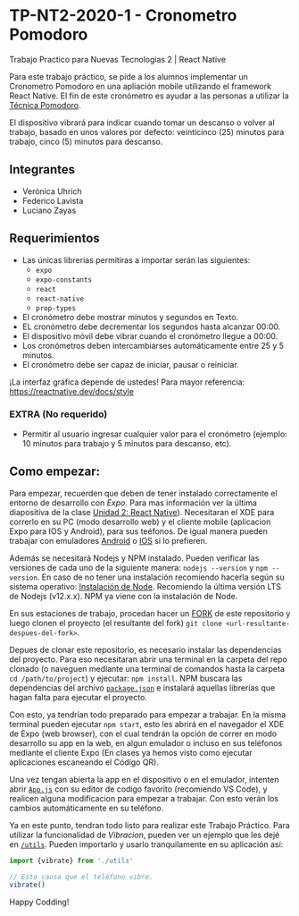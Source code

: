 # TP-NT2-2020-1 - Cronometro Pomodoro
Trabajo Practico para Nuevas Tecnologias 2 | React Native

Para este trabajo práctico, se pide a los alumnos implementar un Cronometro Pomodoro en una apliación mobile utilizando el framework React Native. El fin de este cronómetro es ayudar a las personas a utilizar la  [Técnica Pomodoro](https://es.wikipedia.org/wiki/T%C3%A9cnica_Pomodoro).

El dispositivo vibrará para indicar cuando tomar un descanso o volver al trabajo, basado en unos valores por defecto: veinticinco (25) minutos para trabajo, cinco (5) minutos para descanso.

## Integrantes
- Verónica Uhrich
- Federico Lavista
- Luciano Zayas

## Requerimientos
- Las únicas librerias permitiras a importar serán las siguientes:
  - `expo`
  - `expo-constants`
  - `react`
  - `react-native`
  - `prop-types`
- El cronómetro debe mostrar minutos y segundos en Texto.
- EL cronómetro debe decrementar los segundos hasta alcanzar 00:00.
- El dispositivo móvil debe vibrar cuando el cronómetro llegue a 00:00.
- Los cronómetros deben intercambiarses automáticamente entre 25 y 5 minutos.
- El cronómetro debe ser capaz de iniciar, pausar o reiniciar.

¡La interfaz gráfica depende de ustedes! Para mayor referencia: https://reactnative.dev/docs/style

### EXTRA (No requerido)
- Permitir al usuario ingresar cualquier valor para el cronómetro (ejemplo: 10 minutos para trabajo y 5 minutos para descanso, etc).


## Como empezar: 

Para empezar, recuerden que deben de tener instalado correctamente el entorno de desarrollo con *Expo*. Para mas información ver la última diapositiva de la clase [Unidad 2: React Native](https://aulavirtual.instituto.ort.edu.ar/pluginfile.php/42039/mod_folder/content/0/React%20Native/Unidad%202_%20React%20Native%20.pdf?forcedownload=1)). Necesitaran el XDE para correrlo en su PC (modo desarrollo web) y el cliente mobile (aplicacion Expo para IOS y Android), para sus teéfonos. De igual manera pueden trabajar con emuladores [Android](https://developer.android.com/studio) o [IOS](https://developer.apple.com/xcode/) si lo prefieren. 

Además se necesitará Nodejs y NPM instalado. Pueden verificar las versiones de cada uno de la siguiente manera: `nodejs --version` y `npm --version`. En caso de no tener una instalación recomiendo hacerla según su sistema operativo: [Instalación de Node](https://nodejs.org/en/download/). Recomiendo la última versión LTS de Nodejs (v12.x.x). NPM ya viene con la instalación de Node.

En sus estaciones de trabajo, procedan hacer un [FORK](https://help.github.com/es/github/getting-started-with-github/fork-a-repo) de este repositorio y luego clonen el proyecto (el resultante del fork) `git clone <url-resultante-despues-del-fork>`. 

Depues de clonar este repositorio, es necesario instalar las dependencias del proyecto. Para eso necesitaran abrir una terminal en la carpeta del repo clonado (o naveguen mediante una terminal de comandos hasta la carpeta `cd /path/to/project`) y ejecutar: `npm install`. NPM buscara las dependencias del archivo [`package.json`](/package.json) e instalará aquellas librerías que hagan falta para ejecutar el proyecto.

Con esto, ya tendrían todo preparado para empezar a trabajar. En la misma terminal pueden ejecutar `npm start`, esto les abrirá en el navegador el XDE de Expo (web browser), con el cual tendrán la opción de correr en modo desarrollo su app en la web, en algun emulador o incluso en sus teléfonos mediante el cliente Expo (En clases ya hemos visto como ejecutar aplicaciones escaneando el Código QR).

Una vez tengan abierta la app en el dispositivo o en el emulador, intenten abrir [`App.js`](/App.js) con su editor de codigo favorito (recomiendo VS Code), y realicen alguna modificacion para empezar a trabajar. Con esto verán los cambios automáticamente en su teléfono. 

Ya en este punto, tendran todo listo para realizar este Trabajo Práctico. Para utilizar la funcionalidad de *Vibracion*, pueden ver un ejemplo que les dejé en [`/utils`](/utils). Pueden importarlo y usarlo tranquilamente en su aplicación así:

```javascript
import {vibrate} from './utils'

// Esto causa que el teléfono vibre.
vibrate()
```

Happy Codding!





